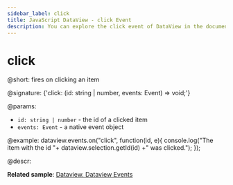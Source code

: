 ```yaml
---
sidebar_label: click
title: JavaScript DataView - click Event 
description: You can explore the click event of DataView in the documentation of the DHTMLX JavaScript UI library. Browse developer guides and API reference, try out code examples and live demos, and download a free 30-day evaluation version of DHTMLX Suite 7.
---
```


# click

@short: fires on clicking an item

@signature: {'click: (id: string | number, events: Event) => void;'}

@params:
- `id: string | number` - the id of a clicked item
- `events: Event` - a native event object

@example:
dataview.events.on("click", function(id, e){
   console.log("The item with the id "+ dataview.selection.getId(id) +" was clicked.");
});

@descr:

**Related sample**: [Dataview. Dataview Events](https://snippet.dhtmlx.com/2d74uyoh)
